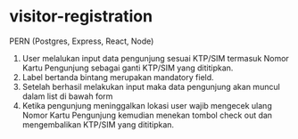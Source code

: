 # visitor-registration
PERN (Postgres, Express, React, Node)

1. User melalukan input data pengunjung sesuai KTP/SIM termasuk Nomor Kartu Pengunjung sebagai ganti KTP/SIM yang dititipkan.
2. Label bertanda bintang merupakan mandatory field.
3. Setelah berhasil melakukan input maka data pengunjung akan muncul dalam list di bawah form
4. Ketika pengunjung meninggalkan lokasi user wajib mengecek ulang Nomor Kartu Pengunjung kemudian menekan tombol check out dan mengembalikan KTP/SIM yang dititipkan.

